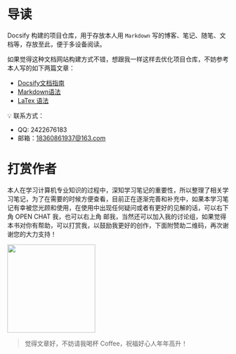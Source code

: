 # 导读

Docsify 构建的项目仓库，用于存放本人用 `Markdown` 写的博客、笔记、随笔、文档等，存放至此，便于多设备阅读。

如果觉得这种文档网站构建方式不错，想跟我一样这样去优化项目仓库，不妨参考本人写的如下两篇文章：
* [Docsify文档指南](docsify/docsifyNotes.md)
* [Markdown语法](docsify/mdNotes.md)
* [LaTex 语法](docsify/docsify-latex-support.md)

:bulb: 联系方式：
* QQ: 2422676183
* 邮箱：18360861937@163.com

# 打赏作者

本人在学习计算机专业知识的过程中，深知学习笔记的重要性，所以整理了相关学习笔记，为了在需要的时候方便查看，目前正在逐渐完善和补充中，如果本学习笔记有幸被您光顾和使用，在使用中出现任何疑问或者有更好的见解的话，可以右下角 OPEN CHAT 我，也可以右上角 邮我，当然还可以加入我的讨论组，如果觉得本书对你有帮助，可以打赏我，以鼓励我更好的创作，下面附赞助二维码，再次谢谢您的大力支持！

<div ><img src="https://wugenqiang.gitee.io/cs-notes/images/pay/wechat-pay.png" width="200" height="200" /></div>

> 觉得文章好，不妨请我喝杯 Coffee，祝福好心人年年高升！
